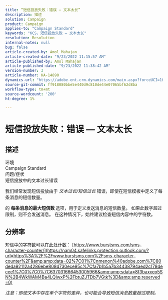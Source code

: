 ```yaml
---
title: “短信投放失败：错误 — 文本太长”
description: 描述
solution: Campaign
product: Campaign
applies-to: "Campaign Standard"
keywords: "KCS，短信投放失败 — 文本太长"
resolution: Resolution
internal-notes: null
bug: false
article-created-by: Amol Mahajan
article-created-date: "9/23/2022 11:15:57 AM"
article-published-by: Amol Mahajan
article-published-date: "9/23/2022 11:38:42 AM"
version-number: 3
article-number: KA-14890
dynamics-url: "https://adobe-ent.crm.dynamics.com/main.aspx?forceUCI=1&pagetype=entityrecord&etn=knowledgearticle&id=52e70015-313b-ed11-9db0-000d3a5c1bcc"
source-git-commit: ff918080bbe5e440d9c810de44e07065bf62d8ba
workflow-type: tm+mt
source-wordcount: '200'
ht-degree: 1%

---
```


# 短信投放失败：错误 — 文本太长

## 描述

环境<br>
Campaign Standard
<br>问题/症状<br>
短信投放中的文本过长错误

我们经常发现短信投放由于 *文本过长/短信过长* 错误，即使在短信模板中定义了每条消息的短信数量。

的 <b>每条消息的最大短信数</b><b> </b>选项，用于定义发送消息的短信数量。 如果此数字超过限制，则不会发送消息。 在这种情况下，始终建议检查短信内容中的字符数。


## 分辨率

短信中的字符数可以在此处计数： [https://www.burstsms.com/sms-character-counter/](https://nam04.safelinks.protection.outlook.com/?url=https%3A%2F%2Fwww.burstsms.com%2Fsms-character-counter%2F&amp;amp;data=02%7C01%7Cnmenon%40adobe.com%7C80deda92112a4286ebe808d730ece95c%7Cfa7b1b5a7b34438794aed2c178decee1%7C0%7C0%7C637031666453005966&amp;amp;sdata=8f3baxxeo5SN%2B4WkWAM4Ba4LQIwxP%2FbtuZJTDb7VGtk%3D&amp;amp;reserved=0)


*注意：即使文本中存在单个字符的差异，也可能会导致短信消息数量超过限制。*
